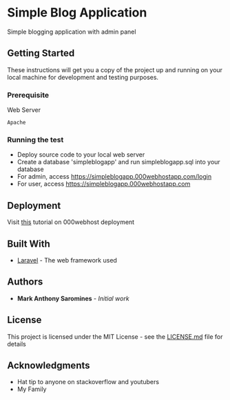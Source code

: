 # Simple Blog Application

Simple blogging application with admin panel

## Getting Started

These instructions will get you a copy of the project up and running on your local machine for development and testing purposes. 

### Prerequisite

Web Server

```
Apache
```

### Running the test

* Deploy source code to your local web server
* Create a database 'simpleblogapp' and run simpleblogapp.sql into your database
* For admin, access https://simpleblogapp.000webhostapp.com/login
* For user, access https://simpleblogapp.000webhostapp.com


## Deployment

Visit [this](https://www.000webhost.com/forum/t/deploy-laravel-project-into-000webhost-site/127323) tutorial on 000webhost deployment

## Built With

* [Laravel](https://laravel.com/docs/5.6/) - The web framework used


## Authors

* **Mark Anthony Saromines** - *Initial work*

## License

This project is licensed under the MIT License - see the [LICENSE.md](LICENSE.md) file for details

## Acknowledgments

* Hat tip to anyone on stackoverflow and youtubers
* My Family

